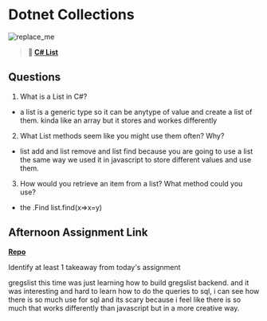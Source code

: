 # Dotnet Collections

![replace_me](https://codeworks.blob.core.windows.net/public/assets/img/illustrations/placeholder.svg)

> **📖 [C# List](https://codeworksacademy.com/fs-student-guide/resources/wk10/02-List-Methods)**

## Questions

1. What is a List in C#?

- a list is a generic type so it can be anytype of value and create a list of them. kinda like an array but it stores and workes differently

2. What List methods seem like you might use them often? Why?

- list add and list remove and list find because you are going to use a list the same way we used it in javascript to store different values and use them.

3. How would you retrieve an item from a list? What method could you use?

- the .Find list.find(x=>x=y)

## Afternoon Assignment Link

**[Repo](https://github.com/Andrew-Greenlaw/GreglistSharp)**

Identify at least 1 takeaway from today's assignment

gregslist this time was just learning how to build gregslist backend. and it was interesting and hard to learn how to do the queries to sql, i can see how there is so much use for sql and its scary because i feel like there is so much that works differently than javascript but in a more creative way.
